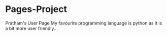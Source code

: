 # Pages-Project
Pratham's User Page
My favourite programming language is python as it is a bit more user friendly..

